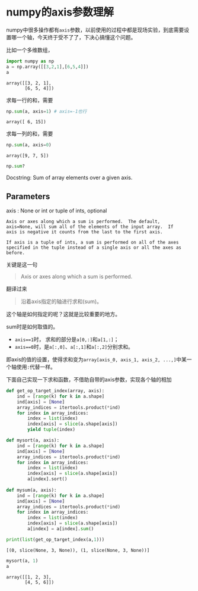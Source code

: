
# numpy的axis参数理解

numpy中很多操作都有`axis`参数，以前使用的过程中都是现场实验，到底需要设置哪一个轴，今天终于受不了了，下决心搞懂这个问题。

比如一个多维数组，


```python
import numpy as np
a = np.array([[3,2,1],[6,5,4]])
a
```




    array([[3, 2, 1],
           [6, 5, 4]])



求每一行的和，需要


```python
np.sum(a, axis=1) # axis=-1也行
```




    array([ 6, 15])



求每一列的和，需要


```python
np.sum(a, axis=0)
```




    array([9, 7, 5])




```python
np.sum?
```

Docstring:
Sum of array elements over a given axis.

Parameters
----------
axis : None or int or tuple of ints, optional

    Axis or axes along which a sum is performed.  The default,
    axis=None, will sum all of the elements of the input array.  If
    axis is negative it counts from the last to the first axis.

    If axis is a tuple of ints, a sum is performed on all of the axes
    specified in the tuple instead of a single axis or all the axes as
    before.

关键是这一句
> Axis or axes along which a sum is performed.

翻译过来
> 沿着axis指定的轴进行求和(sum)。

这个轴是如何指定的呢？这就是比较重要的地方。



sum时是如何取值的。
- `axis==1`时， 求和的部分是`a[0,:]`和`a[1,:]`；
- `axis==0`时，是`a[:,0]`、`a[:,1]`和`a[:,2]`分别求和。

即axis的值的设置，使得求和变为`array[axis_0, axis_1, axis_2, ...,]`中某一个轴使用`:`代替一样。

下面自己实现一下求和函数，不借助自带的axis参数，实现各个轴的相加


```python
def get_op_target_index(array, axis):
    ind = [range(k) for k in a.shape]
    ind[axis] = [None]
    array_indices = itertools.product(*ind)
    for index in array_indices:
        index = list(index)
        index[axis] = slice(a.shape[axis])
        yield tuple(index)

def mysort(a, axis):
    ind = [range(k) for k in a.shape]
    ind[axis] = [None]
    array_indices = itertools.product(*ind)
    for index in array_indices:
        index = list(index)
        index[axis] = slice(a.shape[axis])
        a[index].sort()
        
def mysum(a, axis):
    ind = [range(k) for k in a.shape]
    ind[axis] = [None]
    array_indices = itertools.product(*ind)
    for index in array_indices:
        index = list(index)
        index[axis] = slice(a.shape[axis])
        a[index] = a[index].sum()
```


```python
print(list(get_op_target_index(a,1)))
```

    [(0, slice(None, 3, None)), (1, slice(None, 3, None))]
    


```python
mysort(a, 1)
a
```




    array([[1, 2, 3],
           [4, 5, 6]])



